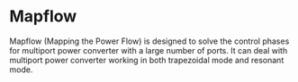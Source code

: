 # Mapflow
Mapflow (Mapping the Power Flow) is designed to solve the control phases for multiport power converter with a large number of ports. It can deal with multiport power converter working in both trapezoidal mode and resonant mode.
